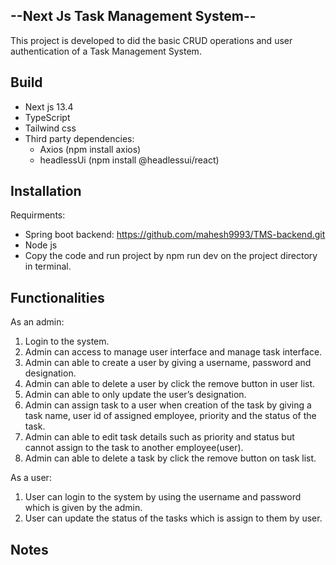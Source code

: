 ## --Next Js Task Management System--
This project is developed to did the basic CRUD operations and user authentication of a Task Management System.

## Build
* Next js 13.4
* TypeScript
* Tailwind css
* Third party dependencies:
    * Axios (npm install axios)
    * headlessUi (npm install @headlessui/react)

## Installation
Requirments:
* Spring boot backend: https://github.com/mahesh9993/TMS-backend.git
* Node js
* Copy the code and run project by npm run dev on the project directory in terminal.
  
## Functionalities
As an admin:
1.	Login to the system.
2.	Admin can access to manage user interface and manage task interface.
3.	Admin can able to create a user by giving a username, password and designation.
4.	Admin can able to delete a user by click the remove button in user list.
5.	Admin can able to only update the user’s designation.
6.	Admin can assign task to a user when creation of the task by giving a task name, user id of assigned employee, priority and the status of the task.
7.	Admin can able to edit task details such as priority and status but cannot assign to the task to another employee(user).
8.	Admin can able to delete a task by click the remove button on task list.

As a user:
1.	User can login to the system by using the username and password which is given by the admin.
2.	User can update the status of the tasks which is assign to them by user.

## Notes

